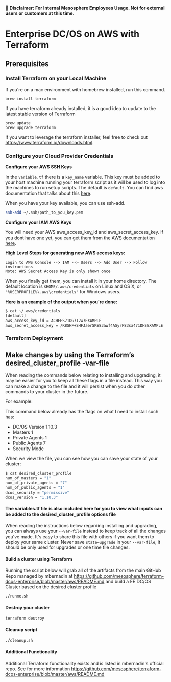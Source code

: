 &#x1F4D9; **Disclaimer: For Internal Mesosphere Employees Usage. Not for external users or customers at this time.**

# Enterprise DC/OS on AWS with Terraform

## Prerequisites

### Install Terraform on your Local Machine

If you're on a mac environment with homebrew installed, run this command.

```
brew install terraform
```

If you have terraform already installed, it is a good idea to update to the latest stable version of Terraform

```
brew update
brew upgrade terraform
```

If you want to leverage the terraform installer, feel free to check out https://www.terraform.io/downloads.html.

### Configure your Cloud Provider Credentials

**Configure your AWS SSH Keys**

In the `variable.tf` there is a `key_name` variable. This key must be added to your host machine running your terraform script as it will be used to log into the machines to run setup scripts. The default is `default`. You can find aws documentation that talks about this [here](https://docs.aws.amazon.com/AWSEC2/latest/UserGuide/ec2-key-pairs.html#how-to-generate-your-own-key-and-import-it-to-aws).

When you have your key available, you can use ssh-add.

```bash
ssh-add ~/.ssh/path_to_you_key.pem
```
**Configure your IAM AWS Keys**

You will need your AWS aws_access_key_id and aws_secret_access_key. If you dont have one yet, you can get them from the AWS documentation [here](http://docs.aws.amazon.com/IAM/latest/UserGuide/id_credentials_access-keys.html). 

**High Level Steps for generating new AWS access keys:**
```
Login to AWS Console --> IAM --> Users --> Add User --> Follow instructions
Note: AWS Secret Access Key is only shown once
```

When you finally get them, you can install it in your home directory. The default location is `$HOME/.aws/credentials` on Linux and OS X, or `"%USERPROFILE%\.aws\credentials"` for Windows users.

**Here is an example of the output when you're done:**

```bash
$ cat ~/.aws/credentials
[default]
aws_access_key_id = ACHEHS71DG712w7EXAMPLE
aws_secret_access_key = /R8SHF+SHFJaerSKE83awf4ASyrF83sa471DHSEXAMPLE
```
### Terraform Deployment

## Make changes by using the Terraform’s desired_cluster_profile -var-file

When reading the commands below relating to installing and upgrading, it may be easier for you to keep all these flags in a file instead. This way you can make a change to the file and it will persist when you do other commands to your cluster in the future.

For example:

This command below already has the flags on what I need to install such has:
* DC/OS Version 1.10.3
* Masters 1
* Private Agents 1
* Public Agents 7
* Security Mode


When we view the file, you can see how you can save your state of your cluster:

```bash
$ cat desired_cluster_profile
num_of_masters = "1"
num_of_private_agents = "7"
num_of_public_agents = "1"
dcos_security = "permissive"
dcos_version = "1.10.3"
```

#### The variables.tf file is also included here for you to view what inputs can be added to the desired_cluster_profile options file

When reading the instructions below regarding installing and upgrading, you can always use your `--var-file` instead to keep track of all the changes you've made. It's easy to share this file with others if you want them to deploy your same cluster. Never save `state=upgrade` in your `--var-file`, it should be only used for upgrades or one time file changes.


  #### Build a cluster using Terraform
Running the script below will grab all of the artifacts from the main GitHub Repo managed by mbernadin at https://github.com/mesosphere/terraform-dcos-enterprise/blob/master/aws/README.md and build a EE DC/OS Cluster based on the desired cluster profile
  ```
  ./runme.sh
  ```
  
  #### Destroy your cluster
  ```
  terraform destroy
  ```
  
   #### Cleanup script
  ```
  ./cleanup.sh
  ```
  
  
   #### Additional Functionality
Additional Terraform functionality exists and is listed in mbernadin's official repo. See for more information
https://github.com/mesosphere/terraform-dcos-enterprise/blob/master/aws/README.md 
  
